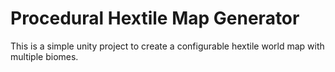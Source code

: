 # Procedural Hextile Map Generator

This is a simple unity project to create a configurable hextile world map with multiple biomes.
